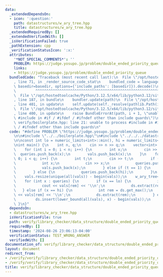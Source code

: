 ```yaml
---
data:
  _extendedDependsOn:
  - icon: ':question:'
    path: datastructures/w_ary_tree.hpp
    title: datastructures/w_ary_tree.hpp
  _extendedRequiredBy: []
  _extendedVerifiedWith: []
  _isVerificationFailed: true
  _pathExtension: cpp
  _verificationStatusIcon: ':x:'
  attributes:
    '*NOT_SPECIAL_COMMENTS*': ''
    PROBLEM: https://judge.yosupo.jp/problem/double_ended_priority_queue
    links:
    - https://judge.yosupo.jp/problem/double_ended_priority_queue
  bundledCode: "Traceback (most recent call last):\n  File \"/opt/hostedtoolcache/Python/3.12.5/x64/lib/python3.12/site-packages/onlinejudge_verify/documentation/build.py\"\
    , line 71, in _render_source_code_stat\n    bundled_code = language.bundle(stat.path,\
    \ basedir=basedir, options={'include_paths': [basedir]}).decode()\n          \
    \         ^^^^^^^^^^^^^^^^^^^^^^^^^^^^^^^^^^^^^^^^^^^^^^^^^^^^^^^^^^^^^^^^^^^^^^^^^^^^^^^^^\n\
    \  File \"/opt/hostedtoolcache/Python/3.12.5/x64/lib/python3.12/site-packages/onlinejudge_verify/languages/cplusplus.py\"\
    , line 187, in bundle\n    bundler.update(path)\n  File \"/opt/hostedtoolcache/Python/3.12.5/x64/lib/python3.12/site-packages/onlinejudge_verify/languages/cplusplus_bundle.py\"\
    , line 401, in update\n    self.update(self._resolve(pathlib.Path(included), included_from=path))\n\
    \  File \"/opt/hostedtoolcache/Python/3.12.5/x64/lib/python3.12/site-packages/onlinejudge_verify/languages/cplusplus_bundle.py\"\
    , line 400, in update\n    raise BundleErrorAt(path, i + 1, \"unable to process\
    \ #include in #if / #ifdef / #ifndef other than include guards\")\nonlinejudge_verify.languages.cplusplus_bundle.BundleErrorAt:\
    \ verify/boilerplate.hpp: line 21: unable to process #include in #if / #ifdef\
    \ / #ifndef other than include guards\n"
  code: "#define PROBLEM \"https://judge.yosupo.jp/problem/double_ended_priority_queue\"\
    \n\n#include \"../../boilerplate.hpp\"\n#include \"../../../datastructures/w_ary_tree.hpp\"\
    \n\nconst int lo = numeric_limits<int>::min(), hi = numeric_limits<int>::max();\n\
    \nint main() {\n    int n, q;\n    cin >> n >> q;\n    vector<int> queries, vals;\n\
    \    for (int i = 0; i < n; i++) {\n        int x;\n        cin >> x;\n      \
    \  queries.push_back(x);\n        vals.push_back(x);\n    }\n    for (int i =\
    \ 0; i < q; i++) {\n        int t;\n        cin >> t;\n        if (t == 0) {\n\
    \            int x;\n            cin >> x;\n            queries.push_back(x);\n\
    \            vals.push_back(x);\n        } else if (t == 1) {\n            queries.push_back(lo);\n\
    \        } else {\n            queries.push_back(hi);\n        }\n    }\n    sort(all(vals));\n\
    \    vals.resize(unique(all(vals)) - begin(vals));\n    w_ary_tree<1000000> ds;\n\
    \    for (int x : queries) {\n        if (x == lo) {\n            int rem = ds.get_min();\n\
    \            cout << vals[rem] << '\\n';\n            ds.extract(rem);\n     \
    \   } else if (x == hi) {\n            int rem = ds.get_max();\n            cout\
    \ << vals[rem] << '\\n';\n            ds.extract(rem);\n        } else {\n   \
    \         ds.insert(lower_bound(all(vals), x) - begin(vals));\n        }\n   \
    \ }\n}"
  dependsOn:
  - datastructures/w_ary_tree.hpp
  isVerificationFile: true
  path: verify/library_checker/data_structure/double_ended_priority_queue.test.cpp
  requiredBy: []
  timestamp: '2024-08-26 23:06:13-04:00'
  verificationStatus: TEST_WRONG_ANSWER
  verifiedWith: []
documentation_of: verify/library_checker/data_structure/double_ended_priority_queue.test.cpp
layout: document
redirect_from:
- /verify/verify/library_checker/data_structure/double_ended_priority_queue.test.cpp
- /verify/verify/library_checker/data_structure/double_ended_priority_queue.test.cpp.html
title: verify/library_checker/data_structure/double_ended_priority_queue.test.cpp
---
```

